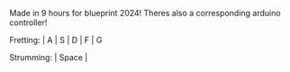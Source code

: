 Made in 9 hours for blueprint 2024! Theres also a corresponding arduino controller!

Fretting:
| A | S | D | F | G

Strumming:
| Space |
